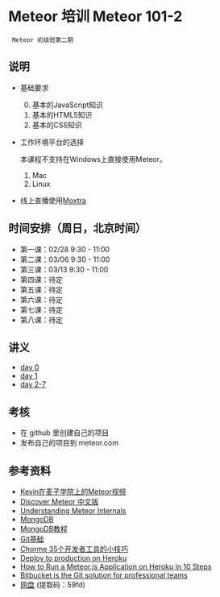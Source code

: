 # Meteor 培训 Meteor 101-2

  	 Meteor 初级班第二期

## 说明

- 基础要求

  0. 基本的JavaScript知识
  1. 基本的HTML5知识
  2. 基本的CSS知识

- 工作环境平台的选择

  本课程不支持在Windows上直接使用Meteor。

  1. Mac
  2. Linux

- 线上直播使用[Moxtra](www.moxtra.com)

## 时间安排（周日，北京时间）

- 第一课：02/28 9:30 - 11:00
- 第二课：03/06 9:30 - 11:00
- 第三课：03/13 9:30 - 11:00
- 第四课：待定
- 第五课：待定
- 第六课：待定
- 第七课：待定
- 第八课：待定


## 讲义

- [day 0](day0)
- [day 1](day1)
- [day 2-7](day2-7)


## 考核

- 在 github 里创建自己的项目
- 发布自己的项目到 meteor.com

## 参考资料

- [Kevin在麦子学院上的Meteor视频](http://www.maiziedu.com/course/python/342-3446/)
- [Discover Meteor 中文版](http://zh.discovermeteor.com/)
- [Understanding Meteor Internals](https://meteorhacks.com/understanding-meteor-internals.html)
- [MongoDB](http://www.runoob.com/mongodb/mongodb-databases-documents-collections.html)
- [MongoDB教程](http://www.yiibai.com/mongodb/)
- [Git基础](https://github.com/mzkmzk/Read/blob/master/progit.md)
- [Chorme 35个开发者工具的小技巧](http://web.jobbole.com/84913/)
- [Deploy to production on Heroku](http://justmeteor.com/blog/deploy-to-production-on-heroku/?utm_campaign=Core+Community&utm_source=hs_email&utm_medium=email&utm_content=27170246&_hsenc=p2ANqtz--gXaFTCmf934ITy_4X7aHRltGKRcC8rBpCmyFqo8Cb1usfcY483Sj-sK0SMhiNBxkPu3aiw-9JUmGvZK6--S7jbFtQkw&_hsmi=27170246)
- [How to Run a Meteor.js Application on Heroku in 10 Steps](https://medium.com/@leonardykris/how-to-run-a-meteor-js-application-on-heroku-in-10-steps-7aceb12de234?_hsenc=p2ANqtz-9zWdF7lflWvdJMZuKRO6-VKvdQgsMaEjavF4sz5Xc-JCWFs9sEy1qK1DpQVSv0In0FKGfKj5maZPBtWKGSX70-3IXKnw&_hsmi=27170246#.gm08oz79q)
- [Bitbucket is the Git solution for professional teams](https://bitbucket.org/)
- [网盘](https://yunpan.cn/cuC2fi3UwweeN) (提取码：59fd)
